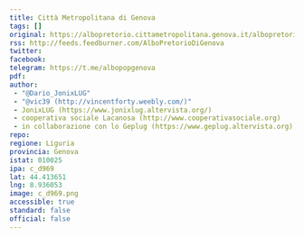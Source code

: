 ```yaml
---
title: Città Metropolitana di Genova
tags: []
original: https://albopretorio.cittametropolitana.genova.it/albopretorio/Main.do?MVPG=AmvRicercaAlbo 
rss: http://feeds.feedburner.com/AlboPretorioDiGenova
twitter: 
facebook: 
telegram: https://t.me/albopopgenova
pdf: 
author:
 - "@Dario_JonixLUG"
 - "@vic39 (http://vincentforty.weebly.com/)"
 - JonixLUG (https://www.jonixlug.altervista.org/)
 - cooperativa sociale Lacanosa (http://www.cooperativasociale.org)
 - in collaborazione con lo Geplug (https://www.geplug.altervista.org)
repo: 
regione: Liguria
provincia: Genova
istat: 010025
ipa: c_d969
lat: 44.413651
lng: 8.936053
image: c_d969.png
accessible: true
standard: false
official: false
---
```

